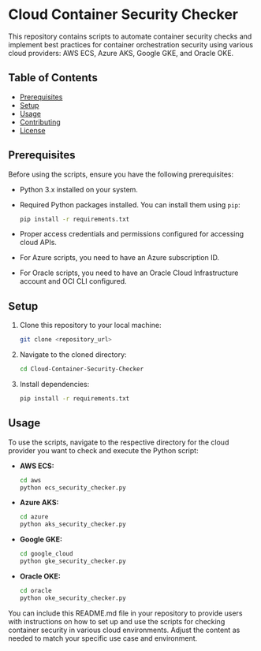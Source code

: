 # Cloud Container Security Checker

This repository contains scripts to automate container security checks and implement best practices for container orchestration security using various cloud providers: AWS ECS, Azure AKS, Google GKE, and Oracle OKE.

## Table of Contents

- [Prerequisites](#prerequisites)
- [Setup](#setup)
- [Usage](#usage)
- [Contributing](#contributing)
- [License](#license)

## Prerequisites

Before using the scripts, ensure you have the following prerequisites:

- Python 3.x installed on your system.
- Required Python packages installed. You can install them using `pip`:

  ```bash
  pip install -r requirements.txt
  ```

- Proper access credentials and permissions configured for accessing cloud APIs.
- For Azure scripts, you need to have an Azure subscription ID.
- For Oracle scripts, you need to have an Oracle Cloud Infrastructure account and OCI CLI configured.

## Setup

1. Clone this repository to your local machine:

   ```bash
   git clone <repository_url>
   ```

2. Navigate to the cloned directory:

   ```bash
   cd Cloud-Container-Security-Checker
   ```

3. Install dependencies:

   ```bash
   pip install -r requirements.txt
   ```

## Usage

To use the scripts, navigate to the respective directory for the cloud provider you want to check and execute the Python script:

- **AWS ECS:**
  
  ```bash
  cd aws
  python ecs_security_checker.py
  ```

- **Azure AKS:**
  
  ```bash
  cd azure
  python aks_security_checker.py
  ```

- **Google GKE:**
  
  ```bash
  cd google_cloud
  python gke_security_checker.py
  ```

- **Oracle OKE:**
  
  ```bash
  cd oracle
  python oke_security_checker.py
  ```
You can include this README.md file in your repository to provide users with instructions on how to set up and use the scripts for checking container security in various cloud environments. Adjust the content as needed to match your specific use case and environment.